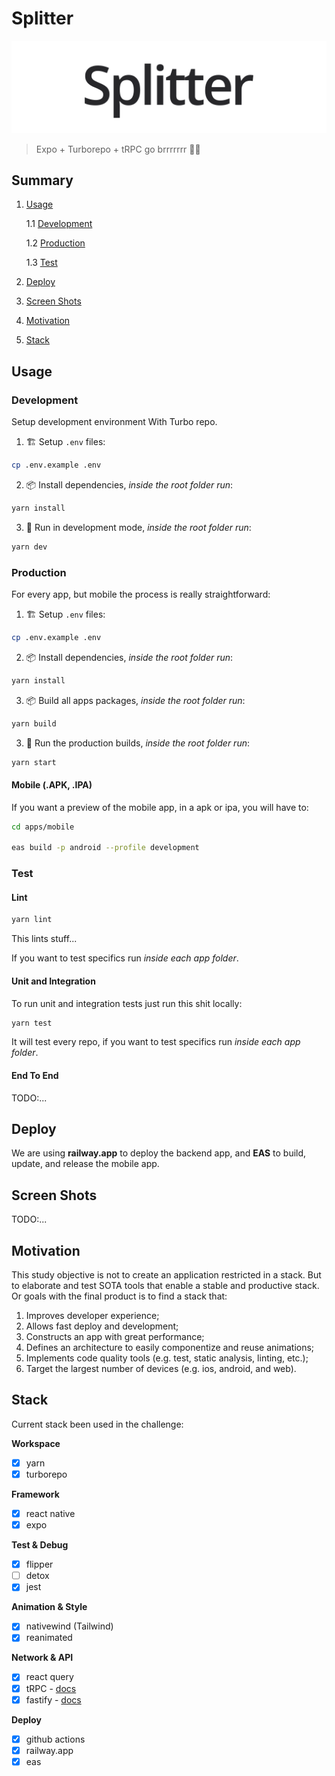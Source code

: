 # Splitter

![Splitter Logo](docs/images/logo.png)

> Expo + Turborepo + tRPC go brrrrrrr 🚀🔥

## Summary

1. [Usage](#usage)

   1.1 [Development](#development)

   1.2 [Production](#production)

   1.3 [Test](#test)

2. [Deploy](#deploy)

3. [Screen Shots](#screen-shots)

4. [Motivation](#motivation)

5. [Stack](#stack)

## Usage

### Development

Setup development environment With Turbo repo.

1. 🏗 Setup `.env` files:

```bash
cp .env.example .env
```

2. 📦 Install dependencies, _inside the root folder run_:

```bash
yarn install
```

3. 🚀 Run in development mode, _inside the root folder run_:

```bash
yarn dev
```

### Production

For every app, but mobile the process is really straightforward:

1. 🏗 Setup `.env` files:

```bash
cp .env.example .env
```

2. 📦 Install dependencies, _inside the root folder run_:

```bash
yarn install
```

3.  📦 Build all apps packages, _inside the root folder run_:

```bash
yarn build
```

3. 🚀 Run the production builds, _inside the root folder run_:

```bash
yarn start
```

#### Mobile (.APK, .IPA)

If you want a preview of the mobile app, in a apk or ipa, you will have to:

```bash
cd apps/mobile

eas build -p android --profile development
```

### Test

#### Lint

```bash
yarn lint
```

This lints stuff...

If you want to test specifics run _inside each app folder_.

#### Unit and Integration

To run unit and integration tests just run this shit locally:

```bash
yarn test
```

It will test every repo, if you want to test specifics run _inside each app folder_.

#### End To End

TODO:...

## Deploy

We are using **railway.app** to deploy the backend app, and **EAS** to build, update, and release the mobile app.

## Screen Shots

TODO:...

## Motivation

This study objective is not to create an application restricted in a stack. But to elaborate and test SOTA tools that enable a stable and productive stack.
Or goals with the final product is to find a stack that:

1. Improves developer experience;
2. Allows fast deploy and development;
3. Constructs an app with great performance;
4. Defines an architecture to easily componentize and reuse animations;
5. Implements code quality tools (e.g. test, static analysis, linting, etc.);
6. Target the largest number of devices (e.g. ios, android, and web).

## Stack

Current stack been used in the challenge:

**Workspace**

- [x] yarn
- [x] turborepo

**Framework**

- [x] react native
- [x] expo

**Test & Debug**

- [x] flipper
- [ ] detox
- [x] jest

**Animation & Style**

- [x] nativewind (Tailwind)
- [x] reanimated

<!-- **State Management**
- [ ] jotai - [docs](https://jotai.org/) -->

**Network & API**

- [x] react query
- [x] tRPC - [docs](https://trpc.io/)
- [x] fastify - [docs](https://www.fastify.io/)

**Deploy**

- [x] github actions
- [x] railway.app
- [x] eas

